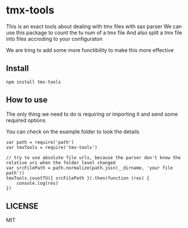 # tmx-tools

This is an exact tools about dealing with tmx files with sax parser
We can use this package to count the tu num of a tmx file
And also split a tmx file into files accroding to your configuraton

We are tring to add some more functibility to make this more effective

## Install

```
npm install tmx-tools
```

## How to use

The only thing we need to do is requiring or importing it and send some required options

You can check on the example folder to look the details


```
var path = require('path')
var tmxTools = require('tmx-tools')

// try to use absolute file urls, because the parser don't know the relative uri when the folder level changed
var srcFilePath = path.normalize(path.join(__dirname, 'your file path'))
tmxTools.countTU({ srcFilePath }).then(function (res) {
    console.log(res)
})

```

## LICENSE

MIT